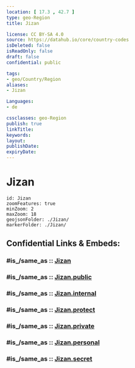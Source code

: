 ```yaml
---
location: [ 17.3 , 42.7 ] 
type: geo-Region
title: Jizan

license: CC BY-SA 4.0
source: https://datahub.io/core/country-codes
isDeleted: false
isReadOnly: false
draft: false
confidential: public

tags:
- geo/Country/Region
aliases:
- Jizan

Languages:
- de

cssclasses: geo-Region
publish: true
linkTitle: 
keywords: 
layout: 
publishDate: 
expiryDate: 
---
```


# Jizan

```leaflet
id: Jizan
zoomFeatures: true 
minZoom: 2 
maxZoom: 18
geojsonFolder: ./Jizan/
markerFolder: ./Jizan/
```


## Confidential Links & Embeds: 

### #is_/same_as :: [Jizan](/_Standards/Earth/Continent/Asia/Asia~West/Saudi_Arabia/Regions~Saudi_Arabia/Jizan.md) 

### #is_/same_as :: [Jizan.public](/_public/Earth/Continent/Asia/Asia~West/Saudi_Arabia/Regions~Saudi_Arabia/Jizan.public.md) 

### #is_/same_as :: [Jizan.internal](/_internal/Earth/Continent/Asia/Asia~West/Saudi_Arabia/Regions~Saudi_Arabia/Jizan.internal.md) 

### #is_/same_as :: [Jizan.protect](/_protect/Earth/Continent/Asia/Asia~West/Saudi_Arabia/Regions~Saudi_Arabia/Jizan.protect.md) 

### #is_/same_as :: [Jizan.private](/_private/Earth/Continent/Asia/Asia~West/Saudi_Arabia/Regions~Saudi_Arabia/Jizan.private.md) 

### #is_/same_as :: [Jizan.personal](/_personal/Earth/Continent/Asia/Asia~West/Saudi_Arabia/Regions~Saudi_Arabia/Jizan.personal.md) 

### #is_/same_as :: [Jizan.secret](/_secret/Earth/Continent/Asia/Asia~West/Saudi_Arabia/Regions~Saudi_Arabia/Jizan.secret.md)

